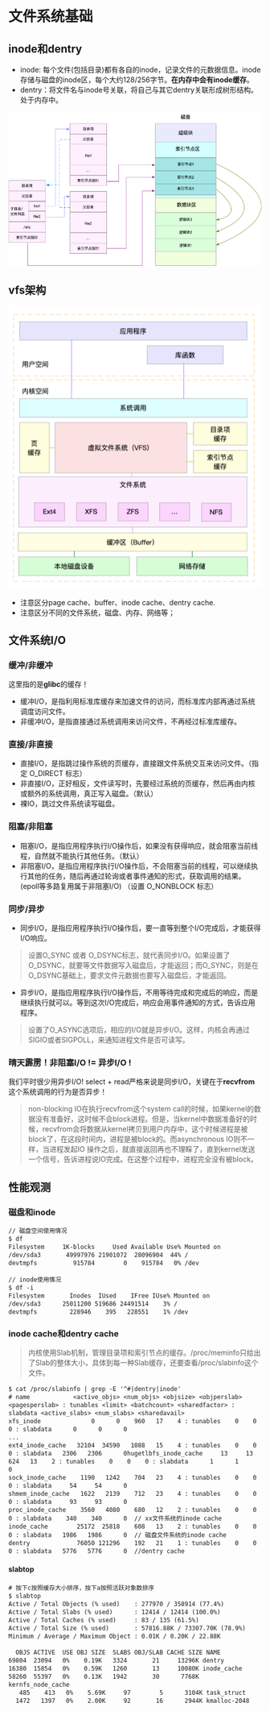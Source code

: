 # 文件系统基础

## inode和dentry

- inode: 每个文件(包括目录)都有各自的inode，记录文件的元数据信息。inode存储与磁盘的inode区，每个大约128/256字节。**在内存中会有inode缓存**。
- dentry：将文件名与inode号关联，将自己与其它dentry关联形成树形结构。处于内存中。

![image](https://raw.githubusercontent.com/ingangi/blog/master/img/inode_dentry.png)

## vfs架构

![image](https://raw.githubusercontent.com/ingangi/blog/master/img/vfs.png)

- 注意区分page cache、buffer、inode cache、dentry cache.
- 注意区分不同的文件系统，磁盘、内存、网络等；

## 文件系统I/O

### 缓冲/非缓冲

这里指的是**glibc**的缓存！

- 缓冲I/O，是指利用标准库缓存来加速文件的访问，而标准库内部再通过系统调度访问文件。
- 非缓冲I/O，是指直接通过系统调用来访问文件，不再经过标准库缓存。

### 直接/非直接

- 直接I/O，是指跳过操作系统的页缓存，直接跟文件系统交互来访问文件。（指定 O_DIRECT 标志）
- 非直接I/O，正好相反，文件读写时，先要经过系统的页缓存，然后再由内核或额外的系统调用，真正写入磁盘。（默认）
- 裸IO，跳过文件系统读写磁盘。

### 阻塞/非阻塞

- 阻塞I/O，是指应用程序执行I/O操作后，如果没有获得响应，就会阻塞当前线程，自然就不能执行其他任务。（默认）
- 非阻塞I/O，是指应用程序执行I/O操作后，不会阻塞当前的线程，可以继续执行其他的任务，随后再通过轮询或者事件通知的形式，获取调用的结果。(epoll等多路复用属于非阻塞I/O) （设置 O_NONBLOCK 标志）

### 同步/异步

- 同步I/O，是指应用程序执行I/O操作后，要一直等到整个I/O完成后，才能获得I/O响应。

> 设置O_SYNC 或者 O_DSYNC标志，就代表同步I/O。如果设置了O_DSYNC，就要等文件数据写入磁盘后，才能返回；而O_SYNC，则是在O_DSYNC基础上，要求文件元数据也要写入磁盘后，才能返回。

- 异步I/O，是指应用程序执行I/O操作后，不用等待完成和完成后的响应，而是继续执行就可以。等到这次I/O完成后，响应会用事件通知的方式，告诉应用程序。

> 设置了O_ASYNC选项后，相应的I/O就是异步I/O。这样，内核会再通过SIGIO或者SIGPOLL，来通知进程文件是否可读写。

### 晴天霹雳！非阻塞I/O != 异步I/O !

我们平时很少用异步I/O! select + read严格来说是同步I/O，关键在于**recvfrom**这个系统调用的行为是否异步！

> non-blocking IO在执行recvfrom这个system call的时候，如果kernel的数据没有准备好，这时候不会block进程。但是，当kernel中数据准备好的时候，recvfrom会将数据从kernel拷贝到用户内存中，这个时候进程是被block了，在这段时间内，进程是被block的。而asynchronous IO则不一样，当进程发起IO 操作之后，就直接返回再也不理睬了，直到kernel发送一个信号，告诉进程说IO完成。在这整个过程中，进程完全没有被block。

## 性能观测

### 磁盘和inode

```
// 磁盘空间使用情况
$ df 
Filesystem     1K-blocks     Used Available Use% Mounted on
/dev/sda3       49997976 21901072  28096904  44% /
devtmpfs          915784        0    915784   0% /dev

// inode使用情况
$ df -i
Filesystem       Inodes  IUsed    IFree IUse% Mounted on
/dev/sda3      25011200 519686 24491514    3% /
devtmpfs         228946    395   228551    1% /dev
```

### inode cache和dentry cache

> 内核使用Slab机制，管理目录项和索引节点的缓存。/proc/meminfo只给出了Slab的整体大小，具体到每一种Slab缓存，还要查看/proc/slabinfo这个文件。

```
$ cat /proc/slabinfo | grep -E '^#|dentry|inode' 
# name            <active_objs> <num_objs> <objsize> <objperslab> <pagesperslab> : tunables <limit> <batchcount> <sharedfactor> : slabdata <active_slabs> <num_slabs> <sharedavail> 
xfs_inode              0      0    960   17    4 : tunables    0    0    0 : slabdata      0      0      0 
... 
ext4_inode_cache   32104  34590   1088   15    4 : tunables    0    0    0 : slabdata   2306   2306      0hugetlbfs_inode_cache     13     13    624   13    2 : tunables    0    0    0 : slabdata      1      1      0 
sock_inode_cache    1190   1242    704   23    4 : tunables    0    0    0 : slabdata     54     54      0 
shmem_inode_cache   1622   2139    712   23    4 : tunables    0    0    0 : slabdata     93     93      0 
proc_inode_cache    3560   4080    680   12    2 : tunables    0    0    0 : slabdata    340    340      0  // xx文件系统的inode cache
inode_cache        25172  25818    608   13    2 : tunables    0    0    0 : slabdata   1986   1986      0  // 磁盘文件系统的inode cache
dentry             76050 121296    192   21    1 : tunables    0    0    0 : slabdata   5776   5776      0  //dentry cache
```

#### slabtop
```
# 按下c按照缓存大小排序，按下a按照活跃对象数排序 
$ slabtop 
Active / Total Objects (% used)    : 277970 / 358914 (77.4%) 
Active / Total Slabs (% used)      : 12414 / 12414 (100.0%) 
Active / Total Caches (% used)     : 83 / 135 (61.5%) 
Active / Total Size (% used)       : 57816.88K / 73307.70K (78.9%) 
Minimum / Average / Maximum Object : 0.01K / 0.20K / 22.88K 

  OBJS ACTIVE  USE OBJ SIZE  SLABS OBJ/SLAB CACHE SIZE NAME 
69804  23094   0%    0.19K   3324       21     13296K dentry 
16380  15854   0%    0.59K   1260       13     10080K inode_cache 
58260  55397   0%    0.13K   1942       30      7768K kernfs_node_cache 
   485    413   0%    5.69K     97        5      3104K task_struct 
  1472   1397   0%    2.00K     92       16      2944K kmalloc-2048 
```